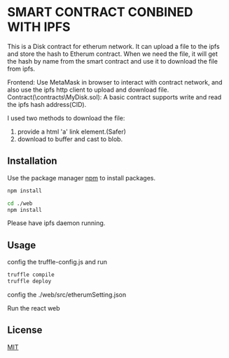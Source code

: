 # SMART CONTRACT CONBINED WITH IPFS

This is a Disk contract for etherum network. It can upload a file to the ipfs and store the hash to Etherum contract.
When we need the file, it will get the hash by name from the smart contract and use it to download the file from ipfs.

Frontend: Use MetaMask in browser to interact with contract network, and also use the ipfs http client to upload and download file.
Contract(\contracts\MyDisk.sol): A basic contract supports write and read the ipfs hash address(CID). 

I used two methods to download the file: 
1. provide a html 'a' link element.(Safer)
2. download to buffer and cast to blob.

## Installation

Use the package manager [npm](https://www.npmjs.com/) to install packages.

```bash
npm install

cd ./web
npm install
```
Please have ipfs daemon running.

## Usage

config the truffle-config.js and run
```bash
truffle compile
truffle deploy
```
config the ./web/src/etherumSetting.json

Run the react web



## License
[MIT](https://choosealicense.com/licenses/mit/)